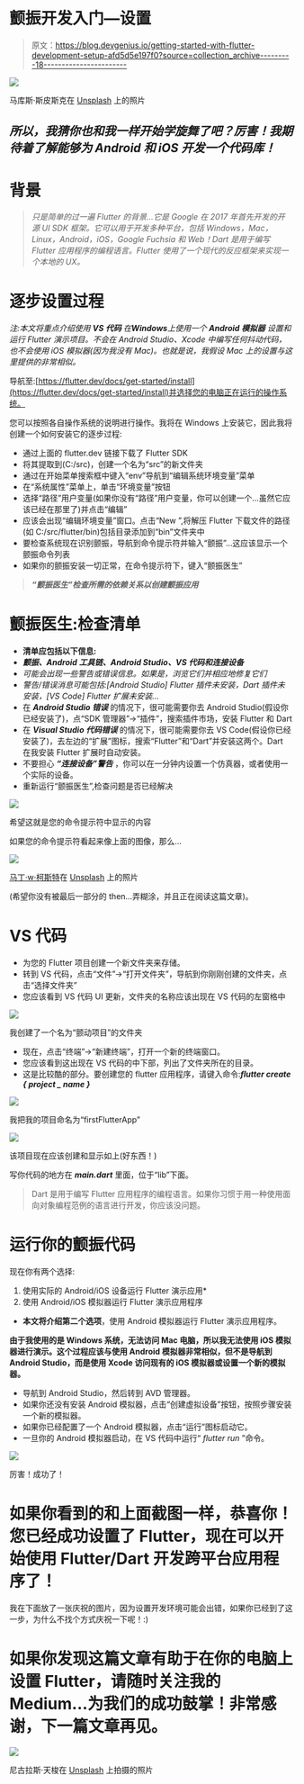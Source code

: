 # 颤振开发入门—设置

> 原文：<https://blog.devgenius.io/getting-started-with-flutter-development-setup-afd5d5e197f0?source=collection_archive---------18----------------------->

![](img/d8fb1fcff528fabd5f4c5ddc5fe2d0b7.png)

马库斯·斯皮斯克在 [Unsplash](https://unsplash.com/) 上的照片

## ***所以，我猜你也和我一样开始学旋舞了吧？厉害！我期待着了解能够为 Android 和 iOS 开发一个代码库！***

# **背景**

> *只是简单的过一遍 Flutter 的背景…它是 Google 在 2017 年首先开发的开源 UI SDK 框架。它可以用于开发多种平台，包括 Windows，Mac，Linux，Android，iOS，Google Fuchsia 和 Web！Dart 是用于编写 Flutter 应用程序的编程语言。Flutter 使用了一个现代的反应框架来实现一个本地的 UX。*

# **逐步设置过程**

**注:本文将重点介绍使用* ***VS 代码*** *在****Windows****上使用一个* ***Android 模拟器*** *设置和运行 Flutter 演示项目。不会在 Android Studio、Xcode 中编写任何抖动代码，也不会使用 iOS 模拟器(因为我没有 Mac)。也就是说，我假设 Mac 上的设置与这里提供的非常相似。**

导航至:[https://flutter.dev/docs/get-started/install](https://flutter.dev/docs/get-started/install)并选择您的电脑正在运行的操作系统。

您可以按照各自操作系统的说明进行操作。我将在 Windows 上安装它，因此我将创建一个如何安装它的逐步过程:

*   通过上面的 flutter.dev 链接下载了 Flutter SDK
*   将其提取到(C:/src)，创建一个名为“src”的新文件夹
*   通过在开始菜单搜索框中键入“env”导航到“编辑系统环境变量”菜单
*   在“系统属性”菜单上，单击“环境变量”按钮
*   选择“路径”用户变量(如果你没有“路径”用户变量，你可以创建一个…虽然它应该已经在那里了)并点击“编辑”
*   应该会出现“编辑环境变量”窗口。点击“New ”,将解压 Flutter 下载文件的路径(如 C:/src/flutter/bin)包括目录添加到“bin”文件夹中
*   要检查系统现在识别颤振，导航到命令提示符并输入“颤振”…这应该显示一个颤振命令列表
*   如果你的颤振安装一切正常，在命令提示符下，键入“颤振医生”

> ***“颤振医生”检查所需的依赖关系以创建颤振应用***

# **颤振医生:检查清单**

*   **清单应包括以下信息:**
*   ***颤振、Android 工具链、Android Studio、VS 代码和连接设备***
*   *可能会出现一些警告或错误信息。如果是，浏览它们并相应地修复它们*
*   *警告/错误消息可能包括:[Android Studio] Flutter 插件未安装，Dart 插件未安装，[VS Code] Flutter 扩展未安装…*
*   在 ***Android Studio 错误*** 的情况下，很可能需要你去 Android Studio(假设你已经安装了)，点“SDK 管理器”→“插件”，搜索插件市场，安装 Flutter 和 Dart
*   在 ***Visual Studio 代码错误*** 的情况下，很可能需要你去 VS Code(假设你已经安装了)，去左边的“扩展”图标，搜索“Flutter”和“Dart”并安装这两个。Dart 在我安装 Flutter 扩展时自动安装。
*   不要担心 ***“连接设备”警告*** ，你可以在一分钟内设置一个仿真器，或者使用一个实际的设备。
*   重新运行“颤振医生”,检查问题是否已经解决

![](img/1d998a0784dbc073ceac9d40e749cab4.png)

希望这就是您的命令提示符中显示的内容

如果您的命令提示符看起来像上面的图像，那么…

![](img/7b8a4b1d5112864276ddcbac304d96b4.png)

[马丁·w·柯斯特](https://unsplash.com/@nitram509)在 [Unsplash](https://unsplash.com/) 上的照片

(希望你没有被最后一部分的 then…弄糊涂，并且正在阅读这篇文章)。

# **VS 代码**

*   为您的 Flutter 项目创建一个新文件夹来存储。
*   转到 VS 代码，点击“文件”→“打开文件夹”，导航到你刚刚创建的文件夹，点击“选择文件夹”
*   您应该看到 VS 代码 UI 更新，文件夹的名称应该出现在 VS 代码的左窗格中

![](img/1004cef8625c6e682d86cd56beabd610.png)

我创建了一个名为“颤动项目”的文件夹

*   现在，点击“终端”→“新建终端”，打开一个新的终端窗口。
*   您应该看到这出现在 VS 代码的中下部，列出了文件夹所在的目录。
*   这是比较酷的部分。要创建您的 flutter 应用程序，请键入命令:***flutter create { project _ name }***

![](img/7ad1c89b94a1f134be8076c074911583.png)

我把我的项目命名为“firstFlutterApp”

![](img/4545c42ecbdad7c66b15be1cba791fa4.png)

该项目现在应该创建和显示如上(好东西！)

写你代码的地方在 ***main.dart*** 里面，位于“lib”下面。

> Dart 是用于编写 Flutter 应用程序的编程语言。如果你习惯于用一种使用面向对象编程范例的语言进行开发，你应该没问题。

# **运行你的颤振代码**

现在你有两个选择:

1.  使用实际的 Android/iOS 设备运行 Flutter 演示应用*
2.  使用 Android/iOS 模拟器运行 Flutter 演示应用程序

* **本文将介绍第二个选项**，使用 Android 模拟器运行 Flutter 演示应用程序。

**由于我使用的是 Windows 系统，无法访问 Mac 电脑，所以我无法使用 iOS 模拟器进行演示。这个过程应该与使用 Android 模拟器非常相似，但不是导航到 Android Studio，而是使用 Xcode 访问现有的 iOS 模拟器或设置一个新的模拟器。**

*   导航到 Android Studio，然后转到 AVD 管理器。
*   如果你还没有安装 Android 模拟器，点击“创建虚拟设备”按钮，按照步骤安装一个新的模拟器。
*   如果你已经配置了一个 Android 模拟器，点击“运行”图标启动它。
*   一旦你的 Android 模拟器启动，在 VS 代码中运行“ *flutter run* ”命令。

![](img/0042402969c73463d60561b07f164c82.png)

厉害！成功了！

# 如果你看到的和上面截图一样，恭喜你！您已经成功设置了 Flutter，现在可以开始使用 Flutter/Dart 开发跨平台应用程序了！

我在下面放了一张庆祝的图片，因为设置开发环境可能会出错，如果你已经到了这一步，为什么不找个方式庆祝一下呢！:)

# 如果你发现这篇文章有助于在你的电脑上设置 Flutter，请随时关注我的 Medium…为我们的成功鼓掌！非常感谢，下一篇文章再见。

![](img/0e074368a9c64fe8a7632b6a119675f3.png)

尼古拉斯·天梭在 [Unsplash](https://unsplash.com/) 上拍摄的照片